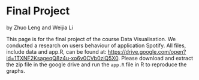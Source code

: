 #  Final Project

by Zhuo Leng and Weijia Li



This page is for the final project of the course Data Visualisation. We conducted a research on users behaviour of application Spotify. All files, include data and app.R, can be found at: https://drive.google.com/open?id=1TXNF2KsageqQ8z4u-xo6v0CVb0ziQ5X0. Please download and extract the zip file in the google drive and run the `app.R` file in R to reproduce the graphs.
